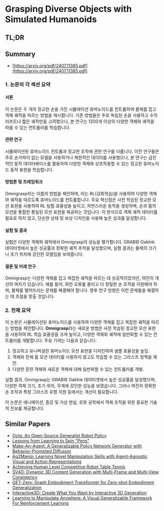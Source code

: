 # Grasping Diverse Objects with Simulated Humanoids
## TL;DR
## Summary
- [https://arxiv.org/pdf/2407.11385.pdf](https://arxiv.org/pdf/2407.11385.pdf)

### 1. 논문의 각 섹션 요약

#### 서론
이 논문은 두 개의 정교한 손을 가진 시뮬레이션 휴머노이드를 컨트롤하여 물체를 잡고 객체 궤적을 따르는 방법을 제시합니다. 기존 방법들은 주로 독립된 손을 사용하고 수직 리프트나 짧은 궤적만을 고려했으나, 본 연구는 1200개 이상의 다양한 객체와 궤적을 따를 수 있는 컨트롤러를 학습합니다.

#### 관련 연구
시뮬레이션된 휴머노이드 컨트롤과 정교한 조작에 관한 연구를 다룹니다. 이전 연구들은 주로 손가락이 없는 모델을 사용하거나 제한적인 데이터를 사용했으나, 본 연구는 급진적인 동작 데이터베이스를 활용하여 다양한 객체와 상호작용할 수 있는 정교한 휴머노이드 동작 표현을 학습합니다.

#### 방법론 및 프레임워크
Omnigrasp라는 이름의 방법을 제안하며, 이는 RL(강화학습)을 사용하여 다양한 객체와 궤적을 따르도록 휴머노이드를 컨트롤합니다. 주요 혁신점은 사전 학습된 정교한 모션 표현을 사용하여 RL 탐험 효율성을 높이고, 자연스러운 동작을 생성하며, 손과 몸의 모션을 통합한 통일된 모션 표현을 제공하는 것입니다. 이 방식으로 객체 궤적 데이터를 필요로 하지 않고, 단순한 상태 및 보상 디자인을 사용해 높은 성과를 달성합니다.

#### 실험 및 결과
실험은 다양한 객체와 궤적에서 Omnigrasp의 성능을 평가합니다. GRAB와 OakInk 데이터셋에서 높은 성공률과 정확한 궤적 추적을 달성했으며, 실험 결과는 물체의 크기나 초기 위치에 강인한 모델임을 보여줍니다.

#### 결론 및 미래 연구
Omnigrasp는 다양한 객체를 잡고 복잡한 궤적을 따르는 데 성공적이었지만, 여전히 개선의 여지가 있습니다. 예를 들어, 회전 오류를 줄이고 더 정밀한 손 조작을 지원해야 하며, 물체를 떨어뜨리는 문제를 해결해야 합니다. 향후 연구 방향은 이런 문제들을 해결하는 데 초점을 맞출 것입니다.

### 2. 전체 요약

이 논문은 시뮬레이션된 휴머노이드를 사용하여 다양한 객체를 잡고 복잡한 궤적을 따르는 방법을 제안합니다. **Omnigrasp**라는 새로운 방법은 사전 학습된 정교한 모션 표현을 사용하여 RL 학습 효율성을 크게 높이고, 다양한 객체와 궤적에 일반화할 수 있는 컨트롤러를 개발합니다. 주요 기여는 다음과 같습니다:

1. 정교하고 유니버설한 휴머노이드 모션 표현을 디자인하여 샘플 효율성을 높임.
2. 객체와 전체 몸 모션 데이터를 사용하지 않고도 학습할 수 있는 그라스프 정책을 제안.
3. 다양한 훈련 객체와 새로운 객체에 대해 일반화할 수 있는 컨트롤러를 개발.

실험 결과, Omnigrasp는 GRAB와 OakInk 데이터셋에서 높은 성공률을 달성했으며, 다양한 객체 크기, 초기 위치, 무게에 강인한 성능을 보였습니다. 그러나 여전히 정확한 손 조작과 특정 그라스프 유형 지원 등에서는 개선이 필요합니다. 

이 논문은 애니메이션, 증강 및 가상 현실, 로봇 공학에서 객체 조작을 위한 중요한 기술적 진보를 제공합니다.

## Similar Papers
- [Octo: An Open-Source Generalist Robot Policy](2405.12213.md)
- [Lessons from Learning to Spin "Pens"](2407.18902.md)
- [Make-An-Agent: A Generalizable Policy Network Generator with Behavior-Prompted Diffusion](2407.10973.md)
- [Ag2Manip: Learning Novel Manipulation Skills with Agent-Agnostic Visual and Action Representations](2404.17521.md)
- [Achieving Human Level Competitive Robot Table Tennis](2408.03906.md)
- [SV4D: Dynamic 3D Content Generation with Multi-Frame and Multi-View Consistency](2407.17470.md)
- [GET-Zero: Graph Embodiment Transformer for Zero-shot Embodiment Generalization](2407.15002.md)
- [Interactive3D: Create What You Want by Interactive 3D Generation](2404.16510.md)
- [Learning to Manipulate Anywhere: A Visual Generalizable Framework For Reinforcement Learning](2407.15815.md)
